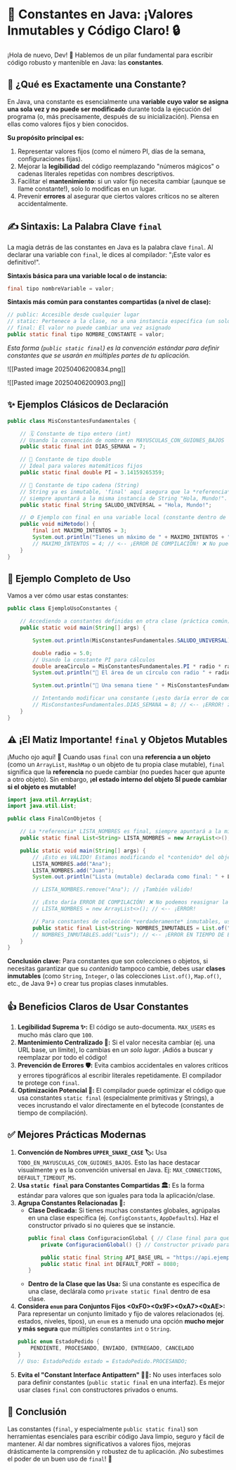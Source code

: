 
# 💎 Constantes en Java: ¡Valores Inmutables y Código Claro! 🔒

¡Hola de nuevo, Dev! 👋 Hablemos de un pilar fundamental para escribir código robusto y mantenible en Java: las **constantes**.

## 🤔 ¿Qué es Exactamente una Constante?

En Java, una constante es esencialmente una **variable cuyo valor se asigna una sola vez y no puede ser modificado** durante toda la ejecución del programa (o, más precisamente, después de su inicialización). Piensa en ellas como valores fijos y bien conocidos.

**Su propósito principal es:**

1.  Representar valores fijos (como el número PI, días de la semana, configuraciones fijas).
2.  Mejorar la **legibilidad** del código reemplazando "números mágicos" o cadenas literales repetidas con nombres descriptivos.
3.  Facilitar el **mantenimiento**: si un valor fijo necesita cambiar (¡aunque se llame constante!), solo lo modificas en un lugar.
4.  Prevenir **errores** al asegurar que ciertos valores críticos no se alteren accidentalmente.

## ✍️ Sintaxis: La Palabra Clave `final`

La magia detrás de las constantes en Java es la palabra clave `final`. Al declarar una variable con `final`, le dices al compilador: "¡Este valor es definitivo!".

**Sintaxis básica para una variable local o de instancia:**

```java
final tipo nombreVariable = valor;
```

**Sintaxis más común para constantes compartidas (a nivel de clase):**

```java
// public: Accesible desde cualquier lugar
// static: Pertenece a la clase, no a una instancia específica (un solo valor para todos)
// final: El valor no puede cambiar una vez asignado
public static final tipo NOMBRE_CONSTANTE = valor;
```
*Esta forma (`public static final`) es la convención estándar para definir constantes que se usarán en múltiples partes de tu aplicación.*

![[Pasted image 20250406200834.png]]

![[Pasted image 20250406200903.png]]

## ✨ Ejemplos Clásicos de Declaración

```java
public class MisConstantesFundamentales {

    // 🗓️ Constante de tipo entero (int)
    // Usando la convención de nombre en MAYUSCULAS_CON_GUIONES_BAJOS
    public static final int DIAS_SEMANA = 7;

    // 🥧 Constante de tipo double
    // Ideal para valores matemáticos fijos
    public static final double PI = 3.14159265359;

    // 💬 Constante de tipo cadena (String)
    // String ya es inmutable, 'final' aquí asegura que la *referencia* 'SALUDO_UNIVERSAL'
    // siempre apuntará a la misma instancia de String "Hola, Mundo!".
    public static final String SALUDO_UNIVERSAL = "Hola, Mundo!";

    // ⚙️ Ejemplo con final en una variable local (constante dentro de un método)
    public void miMetodo() {
        final int MAXIMO_INTENTOS = 3;
        System.out.println("Tienes un máximo de " + MAXIMO_INTENTOS + " intentos.");
        // MAXIMO_INTENTOS = 4; // <-- ¡ERROR DE COMPILACIÓN! ❌ No puedes reasignar una variable final.
    }
}
```

## 🚀 Ejemplo Completo de Uso

Vamos a ver cómo usar estas constantes:

```java
public class EjemploUsoConstantes {

    // Accediendo a constantes definidas en otra clase (práctica común)
    public static void main(String[] args) {

        System.out.println(MisConstantesFundamentales.SALUDO_UNIVERSAL); // Acceso mediante Clase.CONSTANTE

        double radio = 5.0;
        // Usando la constante PI para cálculos
        double areaCirculo = MisConstantesFundamentales.PI * radio * radio;
        System.out.println("🔵 El área de un círculo con radio " + radio + " es: " + areaCirculo);

        System.out.println("📅 Una semana tiene " + MisConstantesFundamentales.DIAS_SEMANA + " días.");

        // Intentando modificar una constante (¡esto daría error de compilación!)
        // MisConstantesFundamentales.DIAS_SEMANA = 8; // <-- ¡ERROR! ❌ No se puede asignar a un campo final.
    }
}
```

## ⚠️ ¡El Matiz Importante! `final` y Objetos Mutables

¡Mucho ojo aquí! 🧐 Cuando usas `final` con una **referencia a un objeto** (como un `ArrayList`, `HashMap` o un objeto de tu propia clase mutable), `final` significa que la **referencia** no puede cambiar (no puedes hacer que apunte a otro objeto). Sin embargo, **¡el estado interno del objeto SÍ puede cambiar si el objeto es mutable!**

```java
import java.util.ArrayList;
import java.util.List;

public class FinalConObjetos {

    // La *referencia* LISTA_NOMBRES es final, siempre apuntará a la misma instancia de ArrayList.
    public static final List<String> LISTA_NOMBRES = new ArrayList<>();

    public static void main(String[] args) {
        // ¡Esto es VÁLIDO! Estamos modificando el *contenido* del objeto ArrayList.
        LISTA_NOMBRES.add("Ana");
        LISTA_NOMBRES.add("Juan");
        System.out.println("Lista (mutable) declarada como final: " + LISTA_NOMBRES); // Muestra [Ana, Juan]

        // LISTA_NOMBRES.remove("Ana"); // ¡También válido!

        // ¡Esto daría ERROR DE COMPILACIÓN! ❌ No podemos reasignar la referencia final.
        // LISTA_NOMBRES = new ArrayList<>(); // <-- ¡ERROR!

        // Para constantes de colección *verdaderamente* inmutables, usa colecciones inmutables:
        public static final List<String> NOMBRES_INMUTABLES = List.of("Carlos", "Maria"); // Desde Java 9+
        // NOMBRES_INMUTABLES.add("Luis"); // <-- ¡ERROR EN TIEMPO DE EJECUCIÓN! (UnsupportedOperationException) ✅
    }
}
```
**Conclusión clave:** Para constantes que son colecciones o objetos, si necesitas garantizar que su *contenido* tampoco cambie, debes usar **clases inmutables** (como `String`, `Integer`, o las colecciones `List.of()`, `Map.of()`, etc., de Java 9+) o crear tus propias clases inmutables.

## 👍 Beneficios Claros de Usar Constantes

1.  **Legibilidad Suprema ✨:** El código se auto-documenta. `MAX_USERS` es mucho más claro que `100`.
2.  **Mantenimiento Centralizado 🔧:** Si el valor necesita cambiar (ej. una URL base, un límite), lo cambias en *un solo lugar*. ¡Adiós a buscar y reemplazar por todo el código!
3.  **Prevención de Errores 🛡️:** Evita cambios accidentales en valores críticos y errores tipográficos al escribir literales repetidamente. El compilador te protege con `final`.
4.  **Optimización Potencial 🚀:** El compilador puede optimizar el código que usa constantes `static final` (especialmente primitivas y Strings), a veces incrustando el valor directamente en el bytecode (constantes de tiempo de compilación).

## ✅ Mejores Prácticas Modernas

1.  **Convención de Nombres `UPPER_SNAKE_CASE` 🏷️:** Usa `TODO_EN_MAYUSCULAS_CON_GUIONES_BAJOS`. Esto las hace destacar visualmente y es la convención universal en Java. Ej: `MAX_CONNECTIONS`, `DEFAULT_TIMEOUT_MS`.
2.  **Usa `static final` para Constantes Compartidas 🏛️:** Es la forma estándar para valores que son iguales para toda la aplicación/clase.
3.  **Agrupa Constantes Relacionadas 📁:**
    *   **Clase Dedicada:** Si tienes muchas constantes globales, agrúpalas en una clase específica (ej. `ConfigConstants`, `AppDefaults`). Haz el constructor privado si no quieres que se instancie.
        ```java
        public final class ConfiguracionGlobal { // Clase final para que no se herede
            private ConfiguracionGlobal() {} // Constructor privado para evitar instancias

            public static final String API_BASE_URL = "https://api.ejemplo.com/v1";
            public static final int DEFAULT_PORT = 8080;
        }
        ```
    *   **Dentro de la Clase que las Usa:** Si una constante es específica de una clase, declárala como `private static final` dentro de esa clase.
4.  **Considera `enum` para Conjuntos Fijos <0xF0><0x9F><0xA7><0xAE>:** Para representar un conjunto limitado y fijo de valores relacionados (ej. estados, niveles, tipos), un `enum` es a menudo una opción **mucho mejor y más segura** que múltiples constantes `int` o `String`.
    ```java
    public enum EstadoPedido {
        PENDIENTE, PROCESANDO, ENVIADO, ENTREGADO, CANCELADO
    }
    // Uso: EstadoPedido estado = EstadoPedido.PROCESANDO;
    ```
5.  **Evita el "Constant Interface Antipattern" 🙅‍♀️:** No uses interfaces solo para definir constantes (`public static final` en una interfaz). Es mejor usar clases `final` con constructores privados o enums.

## 🎯 Conclusión

Las constantes (`final`, y especialmente `public static final`) son herramientas esenciales para escribir código Java limpio, seguro y fácil de mantener. Al dar nombres significativos a valores fijos, mejoras drásticamente la comprensión y robustez de tu aplicación. ¡No subestimes el poder de un buen uso de `final`! 🎉